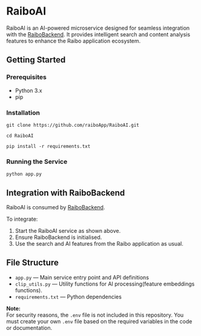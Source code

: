 # RaiboAI

RaiboAI is an AI-powered microservice designed for seamless integration with the [RaiboBackend](https://github.com/raiboApp/RaiboBackend/tree/feature/search). It provides intelligent search and content analysis features to enhance the Raibo application ecosystem.

## Getting Started

### Prerequisites

- Python 3.x
- pip

### Installation

`git clone https://github.com/raiboApp/RaiboAI.git`

`cd RaiboAI`

`pip install -r requirements.txt`


### Running the Service

`python app.py`

## Integration with RaiboBackend

RaiboAI is consumed by [RaiboBackend](https://github.com/raiboApp/RaiboBackend/tree/feature/search).  

To integrate:
1. Start the RaiboAI service as shown above.
2. Ensure RaiboBackend is initialised.
3. Use the search and AI features from the Raibo application as usual.

## File Structure

- `app.py` — Main service entry point and API definitions
- `clip_utils.py` — Utility functions for AI processing(feature embeddings functions).
- `requirements.txt` — Python dependencies

**Note:**  
For security reasons, the `.env` file is not included in this repository. You must create your own `.env` file based on the required variables in the code or documentation.
